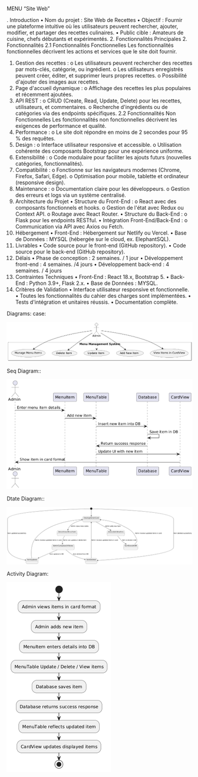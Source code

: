 MENU “Site Web”

. Introduction
•	Nom du projet : Site Web de Recettes
•	Objectif : Fournir une plateforme intuitive où les utilisateurs peuvent rechercher, ajouter, modifier, et partager des recettes culinaires.
•	Public cible : Amateurs de cuisine, chefs débutants et expérimentés.
2. Fonctionnalités Principales
2. Fonctionnalités
2.1 Fonctionnalités Fonctionnelles
Les fonctionnalités fonctionnelles décrivent les actions et services que le site doit fournir.
1.	Gestion des recettes :
o	Les utilisateurs peuvent rechercher des recettes par mots-clés, catégorie, ou ingrédient.
o	Les utilisateurs enregistrés peuvent créer, éditer, et supprimer leurs propres recettes.
o	Possibilité d'ajouter des images aux recettes.
2.	Page d'accueil dynamique :
o	Affichage des recettes les plus populaires et récemment ajoutées.
3.	API REST :
o	CRUD (Create, Read, Update, Delete) pour les recettes, utilisateurs, et commentaires.
o	Recherche d'ingrédients ou de catégories via des endpoints spécifiques.
2.2 Fonctionnalités Non Fonctionnelles
Les fonctionnalités non fonctionnelles décrivent les exigences de performance et qualité.
1.	Performance :
o	Le site doit répondre en moins de 2 secondes pour 95 % des requêtes.
2.	Design :
o	Interface utilisateur responsive et accessible.
o	Utilisation cohérente des composants Bootstrap pour une expérience uniforme.
3.	Extensibilité :
o	Code modulaire pour faciliter les ajouts futurs (nouvelles catégories, fonctionnalités).
4.	Compatibilité :
o	Fonctionne sur les navigateurs modernes (Chrome, Firefox, Safari, Edge).
o	Optimisation pour mobile, tablette et ordinateur (responsive design).
5.	Maintenance :
o	Documentation claire pour les développeurs.
o	Gestion des erreurs et logs via un système centralisé.
3. Architecture du Projet
•	Structure du Front-End :
o	React avec des composants fonctionnels et hooks.
o	Gestion de l'état avec Redux ou Context API.
o	Routage avec React Router.
•	Structure du Back-End :
o	Flask pour les endpoints RESTful.
•	Intégration Front-End/Back-End :
o	Communication via API avec Axios ou Fetch.
4. Hébergement
•	Front-End : Hébergement sur Netlify ou Vercel.
•	Base de Données : MYSQL (hébergée sur le cloud, ex. ElephantSQL).
5. Livrables
•	Code source pour le front-end (GitHub repository).
•	Code source pour le back-end (GitHub repository).
6. Délais
•	Phase de conception : 2 semaines. / 1 jour
•	Développement front-end : 4 semaines. /4 jours
•	Développement back-end : 4 semaines. / 4 jours
7. Contraintes Techniques
•	Front-End : React 18.x, Bootstrap 5.
•	Back-End : Python 3.9+, Flask 2.x.
•	Base de Données : MYSQL.
8. Critères de Validation
•	Interface utilisateur responsive et fonctionnelle.
•	Toutes les fonctionnalités du cahier des charges sont implémentées.
•	Tests d'intégration et unitaires réussis.
•	Documentation complète.

Diagrams:
case:

![Usecase Diagram](/docs/Digrames/usecase.png)
 


Seq Diagram::

![Seq Diagram](/docs/Digrames/seq.png)


Dtate Diagram::

![State Diagram](Digrames/state.png)


Activity Diagram:

![Activity](Digrames/activity.png)